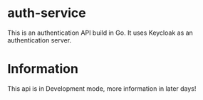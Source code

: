 # auth-service
This is an authentication API build in Go. It uses Keycloak as an authentication server.

# Information
This api is in Development mode, more information in later days!
